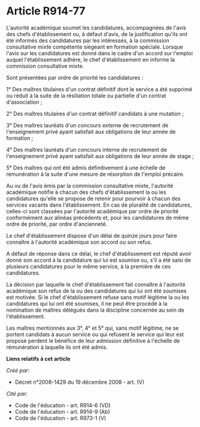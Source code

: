# Article R914-77

L'autorité académique soumet les candidatures, accompagnées de l'avis des chefs  d'établissement ou, à défaut d'avis, de la
justification qu'ils ont été informés  des candidatures par les intéressés, à la commission consultative mixte  compétente
siégeant en formation spéciale. Lorsque l'avis sur les candidatures  est donné dans le cadre d'un accord sur l'emploi auquel
l'établissement adhère,  le chef d'établissement en informe la commission consultative mixte.

Sont présentées par ordre de priorité les candidatures :

1° Des maîtres titulaires d'un contrat définitif dont le service a  été supprimé ou réduit à la suite de la résiliation
totale ou partielle d'un  contrat d'association ;

2° Des maîtres titulaires d'un contrat  définitif candidats à une mutation ;

3° Des maîtres lauréats  d'un concours externe de recrutement de l'enseignement privé ayant satisfait aux  obligations de
leur année de formation ;

4° Des maîtres  lauréats d'un concours interne de recrutement de l'enseignement privé ayant  satisfait aux obligations de
leur année de stage ;

5° Des  maîtres qui ont été admis définitivement à une échelle de rémunération à la  suite d'une mesure de résorption de
l'emploi précaire.

Au vu  de l'avis émis par la commission consultative mixte, l'autorité académique  notifie à chacun des chefs d'établissement
la ou les candidatures qu'elle se  propose de retenir pour pourvoir à chacun des services vacants dans  l'établissement. En
cas de pluralité de candidatures, celles-ci sont classées  par l'autorité académique par ordre de priorité conformément aux
alinéas  précédents et, pour les candidatures de même ordre de priorité, par ordre  d'ancienneté.

Le chef d'établissement dispose d'un délai de  quinze jours pour faire connaître à l'autorité académique son accord ou son
refus.

A défaut de réponse dans ce délai, le chef  d'établissement est réputé avoir donné son accord à la candidature qui lui est
soumise ou, s'il a été saisi de plusieurs candidatures pour le même service, à  la première de ces candidatures.

La décision par laquelle le  chef d'établissement fait connaître à l'autorité académique son refus de la ou  des candidatures
qui lui ont été soumises est motivée. Si le chef  d'établissement refuse sans motif légitime la ou les candidatures qui lui
ont  été soumises, il ne peut être procédé à la nomination de maîtres délégués dans  la discipline concernée au sein de
l'établissement.

Les  maîtres mentionnés aux 3°, 4° et 5° qui, sans motif légitime, ne se portent  candidats à aucun service ou qui refusent
le service qui leur est proposé  perdent le bénéfice de leur admission définitive à l'échelle de rémunération à  laquelle ils
ont été admis.

**Liens relatifs à cet article**

_Créé par_:

  - Décret n°2008-1429 du 19 décembre 2008 - art. (V)

_Cité par_:

  - Code de l'éducation - art. R914-6 (VD)
  - Code de l'éducation - art. R914-9 (Ab)
  - Code de l'éducation - art. R973-1 (V)
